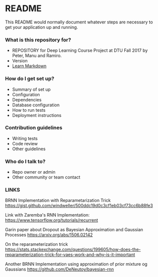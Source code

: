# README #

This README would normally document whatever steps are necessary to get your application up and running.

### What is this repository for? ###

* REPOSITORY for Deep Learning Course Project at DTU Fall 2017 by Peter, Manu and Ramiro. 
* Version
* [Learn Markdown](https://bitbucket.org/tutorials/markdowndemo)

### How do I get set up? ###

* Summary of set up
* Configuration
* Dependencies
* Database configuration
* How to run tests
* Deployment instructions

### Contribution guidelines ###

* Writing tests
* Code review
* Other guidelines

### Who do I talk to? ###

* Repo owner or admin
* Other community or team contact

### LINKS ###

BRNN Implementation with Reparametarization Trick 
https://gist.github.com/windweller/500ddc19d0c3cf1eb03cf73cc6b88fe3

Link with Zaremba's RNN Implementation:
https://www.tensorflow.org/tutorials/recurrent

Garin paper about Dropout as Bayesian Approximation and Gaussian Processes
https://arxiv.org/abs/1506.02142

On the reparameterization trick
https://stats.stackexchange.com/questions/199605/how-does-the-reparameterization-trick-for-vaes-work-and-why-is-it-important

Another BRNN Implementation using approximation of prior mixture og Gaussians
https://github.com/DeNeutoy/bayesian-rnn